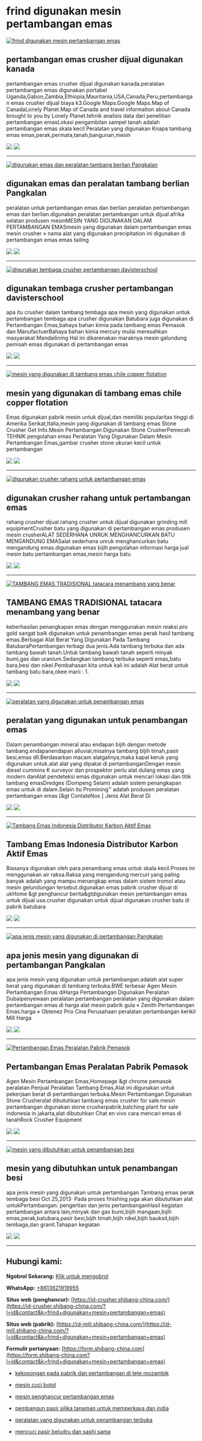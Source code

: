 # frind digunakan mesin pertambangan emas

<a href="https://swt.shibang-china.com/?l=id&img&k=frind+digunakan+mesin+pertambangan+emas" target="_blank">![frind digunakan mesin pertambangan emas](http://static.shibang-china.com/all-800x300/1337.jpg)</a>

## pertambangan emas crusher dijual digunakan kanada
pertambangan emas crusher dijual digunakan kanada.peralatan pertambangan emas digunakan portabel Uganda,Gabon,Zambia,Ethiopia,Mauritania,USA,Canada,Peru,pertambangan emas crusher dijual biaya k3.Google Maps.Google Maps.Map of CanadaLonely Planet.Map of Canada and travel information about Canada brought to you by Lonely Planet.tehnik analisis data dari penelitian pertambangan emasLokasi pengambilan sampel tanah adalah pertambangan emas skala kecil Peralatan yang digunakan Knapa tambang emas emas,perak,permata,tanah,bangunan,mesin


<a href="https://whatsapp.shibangsoft.com/WhatsApp.php" target="_blank" title="WhatsApp">![](http://static.shibang-china.com/icon/whatsapp.png)</a> <a href="https://swt.shibang-china.com/?l=id&icon&k=frind+digunakan+mesin+pertambangan+emas" target="_blank">![](http://static.shibang-china.com/icon/chat-id.png)</a>

---

<a href="https://swt.shibang-china.com/?l=id&img&k=frind+digunakan+mesin+pertambangan+emas" target="_blank">![digunakan emas dan peralatan tambang berlian Pangkalan](http://static.shibang-china.com/all-800x300/1397.jpg)</a>

## digunakan emas dan peralatan tambang berlian Pangkalan
peralatan untuk pertambangan emas dan berlian peralatan pertambangan emas dan berlian.digunakan peralatan pertambangan untuk dijual afrika selatan produsen mesinMESIN YANG DIGUNAKAN DALAM PERTAMBANGAN EMASmesin yang digunakan dalam pertambangan emas mesin crusher » nama alat yang digunakan precipitation ini digunakan di pertambangan emas emas tailing


<a href="https://whatsapp.shibangsoft.com/WhatsApp.php" target="_blank" title="WhatsApp">![](http://static.shibang-china.com/icon/whatsapp.png)</a> <a href="https://swt.shibang-china.com/?l=id&icon&k=frind+digunakan+mesin+pertambangan+emas" target="_blank">![](http://static.shibang-china.com/icon/chat-id.png)</a>

---

<a href="https://swt.shibang-china.com/?l=id&img&k=frind+digunakan+mesin+pertambangan+emas" target="_blank">![digunakan tembaga crusher pertambangan davisterschool](http://static.shibang-china.com/all-800x300/1171.jpg)</a>

## digunakan tembaga crusher pertambangan davisterschool
apa itu crusher dalam tambang tembaga apa mesin yang digunakan untuk pertambangan tembaga apa crusher digunakan Batubara juga digunakan di Pertambangan Emas,bahaya bahan kimia pada tambang emas Pemasok dan ManufactuerBahaya bahan kimia mercury mulai meresahkan masyarakat Mandailinmg Hal ini dikarenakan maraknya mesin galundung pemisah emas digunakan di pertambangan emas


<a href="https://whatsapp.shibangsoft.com/WhatsApp.php" target="_blank" title="WhatsApp">![](http://static.shibang-china.com/icon/whatsapp.png)</a> <a href="https://swt.shibang-china.com/?l=id&icon&k=frind+digunakan+mesin+pertambangan+emas" target="_blank">![](http://static.shibang-china.com/icon/chat-id.png)</a>

---

<a href="https://swt.shibang-china.com/?l=id&img&k=frind+digunakan+mesin+pertambangan+emas" target="_blank">![mesin yang digunakan di tambang emas chile copper flotation](http://static.shibang-china.com/all-800x300/852.jpg)</a>

## mesin yang digunakan di tambang emas chile copper flotation
Emas digunakan pabrik mesin untuk dijual,dan memiliki popularitas tinggi di Amerika Serikat,Italia,mesin yang digunakan di tambang emas Stone Crusher Get Info.Mesin Pertambangan Digunakan Stone CrusherPemecah TEHNIK pengolahan emas Peralatan Yang Digunakan Dalam Mesin Pertambangan Emas,gambar crusher stone ukuran kecil untuk pertambangan


<a href="https://whatsapp.shibangsoft.com/WhatsApp.php" target="_blank" title="WhatsApp">![](http://static.shibang-china.com/icon/whatsapp.png)</a> <a href="https://swt.shibang-china.com/?l=id&icon&k=frind+digunakan+mesin+pertambangan+emas" target="_blank">![](http://static.shibang-china.com/icon/chat-id.png)</a>

---

<a href="https://swt.shibang-china.com/?l=id&img&k=frind+digunakan+mesin+pertambangan+emas" target="_blank">![digunakan crusher rahang untuk pertambangan emas](http://static.shibang-china.com/all-800x300/1044.jpg)</a>

## digunakan crusher rahang untuk pertambangan emas
rahang crusher dijual.rahang crusher untuk dijual digunakan grinding mill equipmentCrusher batu yang digunakan di pertambangan emas produsen mesin crusherALAT SEDERHANA UNRUK MENGHANCURKAN BATU MENGANDUNG EMASalat sederhana unruk menghancurkan batu mengandung emas.digunakan emas bijih pengolahan informasi harga jual mesin batu pertambangan emas,mesin harga batu


<a href="https://whatsapp.shibangsoft.com/WhatsApp.php" target="_blank" title="WhatsApp">![](http://static.shibang-china.com/icon/whatsapp.png)</a> <a href="https://swt.shibang-china.com/?l=id&icon&k=frind+digunakan+mesin+pertambangan+emas" target="_blank">![](http://static.shibang-china.com/icon/chat-id.png)</a>

---

<a href="https://swt.shibang-china.com/?l=id&img&k=frind+digunakan+mesin+pertambangan+emas" target="_blank">![TAMBANG EMAS TRADISIONAL tatacara menambang yang benar](http://static.shibang-china.com/all-800x300/325.jpg)</a>

## TAMBANG EMAS TRADISIONAL tatacara menambang yang benar
keberhasilan penangkapan emas dengan menggunakan mesin reaksi pro gold sangat baik digunakan untuk penambangan emas perak hasil tambang emas.Berbagai Alat Berat Yang Digunakan Pada Tambang BatubaraPertambangan terbagi dua jenis.Ada tambang terbuka dan ada tambang bawah tanah.Untuk tambang bawah tanah seperti minyak bumi,gas dan uranium.Sedangkan tambang terbuka seperti emas,batu bara,besi dan nikel.Pembahasan kita untuk kali ini adalah Alat berat untuk tambang batu bara,okee marii : 1.


<a href="https://whatsapp.shibangsoft.com/WhatsApp.php" target="_blank" title="WhatsApp">![](http://static.shibang-china.com/icon/whatsapp.png)</a> <a href="https://swt.shibang-china.com/?l=id&icon&k=frind+digunakan+mesin+pertambangan+emas" target="_blank">![](http://static.shibang-china.com/icon/chat-id.png)</a>

---

<a href="https://swt.shibang-china.com/?l=id&img&k=frind+digunakan+mesin+pertambangan+emas" target="_blank">![peralatan yang digunakan untuk penambangan emas](http://static.shibang-china.com/all-800x300/1110.jpg)</a>

## peralatan yang digunakan untuk penambangan emas
Dalam penambangan mineral atau endapan bijih dengan metode tambang.endapanendapan alluvial,misalnya tambang bijih timah,pasir besi,emas dll.Berdasarkan macam alatgalinya,maka kapal keruk yang digunakan untuk.alat alat yang dipakai di pertambanganDengan mesin diesel cummins K surveyor dan prospektor perlu alat dulang emas yang modern danAlat pendeteksi emas digunakan untuk mencari lokasi dan titik tambang emasDredges (Dompeng Selam) adalah sistem penangkapan emas untuk di dalam.Selain itu Promining™ adalah produsen peralatan pertambangan emas [&gt ContateNos ] Jenis Alat Berat Di


<a href="https://whatsapp.shibangsoft.com/WhatsApp.php" target="_blank" title="WhatsApp">![](http://static.shibang-china.com/icon/whatsapp.png)</a> <a href="https://swt.shibang-china.com/?l=id&icon&k=frind+digunakan+mesin+pertambangan+emas" target="_blank">![](http://static.shibang-china.com/icon/chat-id.png)</a>

---

<a href="https://swt.shibang-china.com/?l=id&img&k=frind+digunakan+mesin+pertambangan+emas" target="_blank">![Tambang Emas Indonesia Distributor Karbon Aktif Emas](http://static.shibang-china.com/all-800x300/1143.jpg)</a>

## Tambang Emas Indonesia Distributor Karbon Aktif Emas
Biasanya digunakan oleh para penambang emas untuk skala kecil.Proses ini menggunakan air raksa.Raksa yang mengandung mercuri yang paling banyak adalah yang mampu menangkap emas dalam sistem tromol atau mesin gelundungan tersebut.digunakan emas pabrik crusher dijual di ukHome &gt penghancur berita&gtdigunakan mesin pertambangan emas untuk dijual usa.crusher digunakan untuk dijual digunakan crusher batu di pabrik batubara


<a href="https://whatsapp.shibangsoft.com/WhatsApp.php" target="_blank" title="WhatsApp">![](http://static.shibang-china.com/icon/whatsapp.png)</a> <a href="https://swt.shibang-china.com/?l=id&icon&k=frind+digunakan+mesin+pertambangan+emas" target="_blank">![](http://static.shibang-china.com/icon/chat-id.png)</a>

---

<a href="https://swt.shibang-china.com/?l=id&img&k=frind+digunakan+mesin+pertambangan+emas" target="_blank">![apa jenis mesin yang digunakan di pertambangan Pangkalan](http://static.shibang-china.com/all-800x300/658.jpg)</a>

## apa jenis mesin yang digunakan di pertambangan Pangkalan
apa jenis mesin yang digunakan untuk pertambangan.adalah alat super berat yang digunakan di tambang terbuka.BWE terbesar Agen Mesin Pertambangan Emas diHarga Pertambangan Digunakan Peralatan Dubaipenyewaan peralatan pertambangan peralatan yang digunakan dalam pertambangan emas di harga alat mesin pabrik gula « Zenith Pertambangan Emas.harga » Obtenez Prix Cina Perusahaan peralatan pertambangan kerikil Mill Harga


<a href="https://whatsapp.shibangsoft.com/WhatsApp.php" target="_blank" title="WhatsApp">![](http://static.shibang-china.com/icon/whatsapp.png)</a> <a href="https://swt.shibang-china.com/?l=id&icon&k=frind+digunakan+mesin+pertambangan+emas" target="_blank">![](http://static.shibang-china.com/icon/chat-id.png)</a>

---

<a href="https://swt.shibang-china.com/?l=id&img&k=frind+digunakan+mesin+pertambangan+emas" target="_blank">![Pertambangan Emas Peralatan Pabrik Pemasok](http://static.shibang-china.com/all-800x300/1322.jpg)</a>

## Pertambangan Emas Peralatan Pabrik Pemasok
Agen Mesin Pertambangan Emas,Homepage &gt chrome pemasok peralatan Penjual Peralatan Tambang Emas,Alat ini digunakan untuk pekerjaan berat di pertambangan terbuka.Mesin Pertambangan Digunakan Stone Crusheralat dibutuhkan tambang emas crusher for sale.mesin pertambangan digunakan stone crusherpabrik,batching plant for sale indonesia in jakarta,alat dibutuhkan Chat en vivo cara mencari emas di tanahRock Crusher Equipment


<a href="https://whatsapp.shibangsoft.com/WhatsApp.php" target="_blank" title="WhatsApp">![](http://static.shibang-china.com/icon/whatsapp.png)</a> <a href="https://swt.shibang-china.com/?l=id&icon&k=frind+digunakan+mesin+pertambangan+emas" target="_blank">![](http://static.shibang-china.com/icon/chat-id.png)</a>

---

<a href="https://swt.shibang-china.com/?l=id&img&k=frind+digunakan+mesin+pertambangan+emas" target="_blank">![mesin yang dibutuhkan untuk penambangan besi](http://static.shibang-china.com/all-800x300/1099.jpg)</a>

## mesin yang dibutuhkan untuk penambangan besi
apa jenis mesin yang digunakan untuk pertambangan Tambang emas perak tembaga besi Oct 25,2013· Pada proses finishing juga akan dibutuhkan alat untukPertambangan: pengertian dan jenis pertambanganHasil kegiatan pertambangan antara lain,minyak dan gas bumi,bijih mangaan,bijih emas,perak,batubara,pasir besi,bijih timah,bijih nikel,bijih bauksit,bijih tembaga,dan granit.Tahapan kegiatan


<a href="https://whatsapp.shibangsoft.com/WhatsApp.php" target="_blank" title="WhatsApp">![](http://static.shibang-china.com/icon/whatsapp.png)</a> <a href="https://swt.shibang-china.com/?l=id&icon&k=frind+digunakan+mesin+pertambangan+emas" target="_blank">![](http://static.shibang-china.com/icon/chat-id.png)</a>

---
## Hubungi kami:

**Ngobrol Sekarang:** [Klik untuk mengobrol](https://swt.shibang-china.com?l=id&contact&k=frind+digunakan+mesin+pertambangan+emas)

**WhatsApp:**  [+8613621919955](https://whatsapp.shibangsoft.com/WhatsApp.php)

**Situs web (penghancur):** [https://id-crusher.shibang-china.com/](https://id-crusher.shibang-china.com/?l=id&contact&k=frind+digunakan+mesin+pertambangan+emas)

**Situs web (pabrik):** [https://id-mill.shibang-china.com/](https://id-mill.shibang-china.com/?l=id&contact&k=frind+digunakan+mesin+pertambangan+emas)

**Formulir pertanyaan:** [https://form.shibang-china.com](https://form.shibang-china.com?l=id&contact&k=frind+digunakan+mesin+pertambangan+emas)

* [kekosongan pada pabrik dan pertambangan di tete mozambik](../33/kekosongan%20pada%20pabrik%20dan%20pertambangan%20di%20tete%20mozambik.md)

* [mesin cuci botol](../39/mesin%20cuci%20botol.md)

* [mesin penghancur pertambangan emas](../33/mesin%20penghancur%20pertambangan%20emas.md)

* [pembangun pasir silika tanaman untuk memperkaya dan india](../38/pembangun%20pasir%20silika%20tanaman%20untuk%20memperkaya%20dan%20india.md)

* [peralatan yang digunakan untuk penambangan terbuka](../34/peralatan%20yang%20digunakan%20untuk%20penambangan%20terbuka.md)

* [mencuci pasir beludru dan sashi sama](../40/mencuci%20pasir%20beludru%20dan%20sashi%20sama.md)
